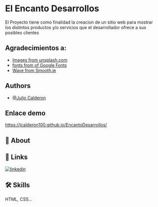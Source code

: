 # El Encanto Desarrollos

El Proyecto tiene como finalidad la creacion de un sitio web para mostrar los distintos 
productos y/o servicios que el desarrollador ofrece a sus posibles clientes

## Agradecimientos a:

 - [Images from unsplash.com](https://unsplash.com/)
 - [fonts from of Google Fonts](https://fonts.google.com/?query=RALE)
 - [Wave from Smooth.ie](https://smooth.ie/blogs/news/svg-wavey-transitions-between-sections)


## Authors

- [@Julio Calderon](https://github.com/jcalderon100)


## Enlace demo

https://jcalderon100.github.io/EncantoDesarrollos/


## 🚀 About



## 🔗 Links
[![linkedin](https://drive.google.com/drive/u/0/folders/1l9_Kw7PDrazJ0oIcS_mznLyM-YTqwBw5)](https://jcalderon100.github.io/EncantoDesarrollos/)


## 🛠 Skills
HTML, CSS...

